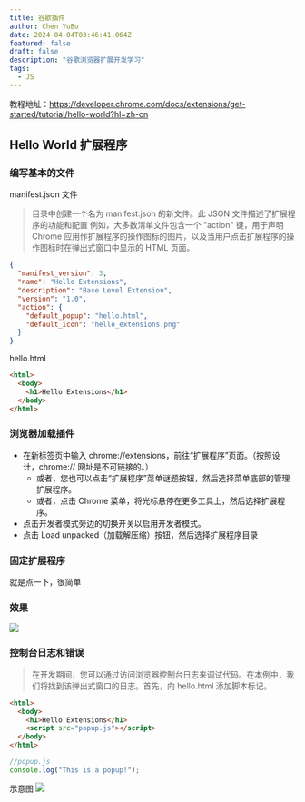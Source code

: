 ```yaml
---
title: 谷歌插件
author: Chen YuBo
date: 2024-04-04T03:46:41.064Z
featured: false
draft: false
description: "谷歌浏览器扩展开发学习"
tags:
  - JS
---
```


教程地址：https://developer.chrome.com/docs/extensions/get-started/tutorial/hello-world?hl=zh-cn

## Hello World 扩展程序

### 编写基本的文件

manifest.json 文件

> 目录中创建一个名为 manifest.json 的新文件。此 JSON 文件描述了扩展程序的功能和配置
> 例如，大多数清单文件包含一个 "action" 键，用于声明 Chrome 应用作扩展程序的操作图标的图片，以及当用户点击扩展程序的操作图标时在弹出式窗口中显示的 HTML 页面。

```json
{
  "manifest_version": 3,
  "name": "Hello Extensions",
  "description": "Base Level Extension",
  "version": "1.0",
  "action": {
    "default_popup": "hello.html",
    "default_icon": "hello_extensions.png"
  }
}
```

hello.html

```html
<html>
  <body>
    <h1>Hello Extensions</h1>
  </body>
</html>
```

### 浏览器加载插件

- 在新标签页中输入 chrome://extensions，前往“扩展程序”页面。（按照设计，chrome:// 网址是不可链接的。）
  - 或者，您也可以点击“扩展程序”菜单谜题按钮，然后选择菜单底部的管理扩展程序。
  - 或者，点击 Chrome 菜单，将光标悬停在更多工具上，然后选择扩展程序。
- 点击开发者模式旁边的切换开关以启用开发者模式。
- 点击 Load unpacked（加载解压缩）按钮，然后选择扩展程序目录

### 固定扩展程序

就是点一下，很简单

### 效果

![](/assets/images/chromeEx/chrome-01.png)

### 控制台日志和错误

> 在开发期间，您可以通过访问浏览器控制台日志来调试代码。在本例中，我们将找到该弹出式窗口的日志。首先，向 hello.html 添加脚本标记。

```html
<html>
  <body>
    <h1>Hello Extensions</h1>
    <script src="popup.js"></script>
  </body>
</html>
```

```js
//popup.js
console.log("This is a popup!");
```

示意图
![](/assets/images/chromeEx/chrome-02.png)
